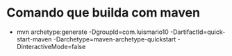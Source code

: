 # Comando que builda com maven
+ mvn archetype:generate -DgroupId=com.luismario10 -DartifactId=quick-start-maven -Darchetype=maven-archetype-quickstart -DinteractiveMode=false